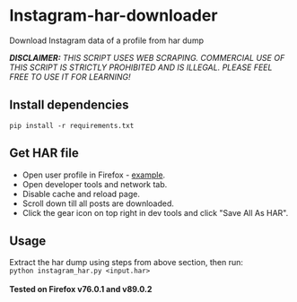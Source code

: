 # Instagram-har-downloader
Download Instagram data of a profile from har dump

_**DISCLAIMER:** THIS SCRIPT USES WEB SCRAPING. COMMERCIAL USE OF THIS SCRIPT IS STRICTLY PROHIBITED AND IS ILLEGAL. PLEASE FEEL FREE TO USE IT FOR LEARNING!_

## Install dependencies
`pip install -r requirements.txt`

## Get HAR file
- Open user profile in Firefox - [example](https://www.instagram.com/whentestingmetquality/).
- Open developer tools and network tab.
- Disable cache and reload page.
- Scroll down till all posts are downloaded.
- Click the gear icon on top right in dev tools and click "Save All As HAR".

## Usage
Extract the har dump using steps from above section, then run:<br/>
`python instagram_har.py <input.har>`
<br/>
<br/>
**Tested on Firefox v76.0.1 and v89.0.2**
